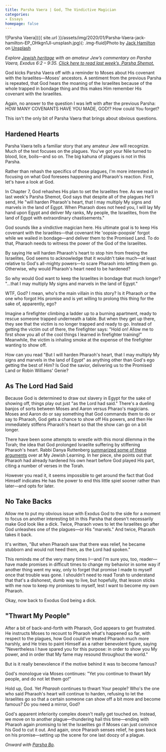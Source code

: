 ```yaml
---
title: Parsha Vaera | God, The Vindictive Magician
categories:
- Essays
homepage: false
---
```


![Parsha Vaera]({{ site.url }}/assets/img/2020/01/Parsha-Vaera-jack-hamilton-EP_OHkgn1JI-unsplash.jpg){: .img-fluid}Photo by [Jack Hamilton](https://unsplash.com/@jacc?utm_source=unsplash&utm_medium=referral&utm_content=creditCopyText) on [Unsplash](https://unsplash.com/s/photos/frog?utm_source=unsplash&utm_medium=referral&utm_content=creditCopyText)

_Explore [Jewish heritage](https://withoutapath.com/jewish-heritage/) with an amateur Jew’s commentary on Parsha Vaera, Exodus 6:2 – 9:35. [Click here to read last week’s, Parsha Shemot.](https://withoutapath.com/parsha-shemot/)_

God kicks Parsha Vaera off with a reminder to Moses about His covenant with the Israelites––Moses' ancestors. A sentiment from the previous Parsha is repeated, that God hears the moaning of the Israelites because of the whole trapped in bondage thing and this makes Him remember His covenant with the Israelites.

Again, no answer to the question I was left with after the previous Parsha: HOW MANY COVENANTS HAVE YOU MADE, GOD!? How could You forget?

This isn't the only bit of Parsha Vaera that brings about obvious questions.

<!-- more -->

## Hardened Hearts

Parsha Vaera tells a familiar story that any amateur Jew will recognize. Much of the text focuses on the plagues. You've got your Nile turned to blood, lice, boils––and so on. The big kahuna of plagues is not in this Parsha.

Rather than rehash the specifics of those plagues, I'm more interested in focusing on what God foresees happening and Pharaoh's reaction. First, let's have a look at God.

In Chapter 7, God rehashes His plan to set the Israelites free. As we read in last week's Parsha Shemot, God says that despite all of the plagues He'll send, He "will harden Pharaoh's heart, that I may multiply My signs and marvels in the land of Egypt. When Pharaoh does not heed you, I will lay My hand upon Egypt and deliver My ranks, My people, the Israelites, from the land of Egypt with extraordinary chastisements."

God sounds like a vindictive magician here. His ultimate goal is to keep His covenant with the Israelites––that covenant He 'oopsie-poopsie' forgot while we wailed in bondage––and deliver them to the Promised Land. To do that, Pharaoh needs to witness the power of the God of the Israelites. 

By saying He will harden Pharaoh's heart to stop him from freeing the Israelites, God seems to acknowledge that it wouldn't take much––at least relative to God's all-mighty powers––to scare Pharaoh into letting them go. Otherwise, why would Pharaoh's heart need to be hardened?

So why would God want to keep the Israelites in bondage that much longer? "...that I may multiply My signs and marvels in the land of Egypt."

WTF, God? I mean, who's the main villain in this story? Is it Pharaoh or the one who forgot His promise and is yet willing to prolong this thing for the sake of, apparently, ego?

Imagine a firefighter climbing a ladder up to a burning apartment, ready to rescue someone trapped underneath a table. But when they get up there, they see that the victim is no longer trapped and ready to go. Instead of getting the victim out of there, the firefighter says: "Hold on! Allow me to first show you all of the cool things I learned in firefighter training!" Meanwhile, the victim is inhaling smoke at the expense of the firefighter wanting to show off.

How can you read "But I will harden Pharaoh's heart, that I may multiply My signs and marvels in the land of Egypt" as anything other than God's ego getting the best of Him? Is God the savior, delivering us to the Promised Land or Robin Williams' Genie?

## As The Lord Had Said

Because God is determined to draw out slavery in Egypt for the sake of showing off, things play out just "as the Lord had said." There's a dueling banjos of sorts between Moses and Aaron versus Pharao's magicians. Moses and Aaron do or say something that God commands them to do or say to Pharaoh, God gets a chance to show off His powers, and then He immediately stiffens Pharaoh's heart so that the show can go on a bit longer.

There have been some attempts to wrestle with this moral dilemma in the Torah; the idea that God prolonged Israelite suffering by stiffening Pharaoh's heart. Rabbi Danya Ruttenberg [summarized some of these arguments](https://www.myjewishlearning.com/article/who-really-hardened-pharaohs-heart/) over at My Jewish Learning. In her piece, she points out that Pharaoh had already hardened his own heart before God played His part, citing a number of verses in the Torah.

However you read it, it seems impossible to get around the fact that God Himself indicates He has the power to end this little spiel sooner rather than later––and opts for later.

## No Take Backs

Allow me to put my obvious issue with Exodus God to the side for a moment to focus on another interesting bit in this Parsha that doesn't necessarily make God look like a dick. Twice, Pharaoh vows to let the Israelites go after God unleashes one of the plagues––or His "marvels." And twice, Pharaoh takes it back.

It's written, "But when Pharaoh saw that there was relief, he became stubborn and would not heed them, as the Lord had spoken."

This reminds me of the very many times I––and I'm sure you, too, reader––have made promises in difficult times to change my behavior in some way if another thing went my way, only to forget that promise I made to myself once that trouble was gone. I shouldn't need to read Torah to understand that that's a dishonest, dumb way to live, but hopefully, that lesson sticks with me now to keep my promises to myself, lest I want to become my own Pharaoh.

Okay, now back to Exodus God being a dick.

## "Thwart My People"

After a bit of back-and-forth with Pharaoh, God appears to get frustrated. He instructs Moses to recount to Pharaoh what's happened so far, with respect to the plagues, how God could've treated Pharaoh much more harshly, and He tries to paint Himself as a rather benevolent figure, saying "Nevertheless I have spared you for this purpose: in order to show you My power, and in order that My fame may resound throughout the world."

But is it really benevolence if the motive behind it was to become famous?

God's monologue via Moses continues: "Yet you continue to thwart My people, and do not let them go!"

Hold up, God. Yet _Pharaoh_ continues to thwart Your people? Who's the one who said Pharaoh's heart will continue to harden, refusing to let the Israelites go so that a certain someone can show off a bit more and become famous?  Do you need a mirror, God?

God's apparent inferiority complex doesn't really get touched on. Instead, we move on to another plague––thundering hail this time––ending with Pharaoh again promising to let the Israelites go if Moses can just convince his God to cut it out. And again, once Pharaoh senses relief, he goes back on his promise––setting up the scene for one last doozy of a plague.

_Onward with [Parsha Bo](https://withoutapath.com/parsha-bo/)._


